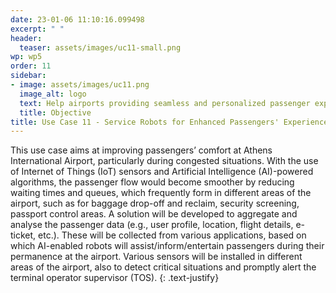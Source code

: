 ```yaml
---
date: 23-01-06 11:10:16.099498
excerpt: " "
header:
  teaser: assets/images/uc11-small.png
wp: wp5
order: 11
sidebar:
- image: assets/images/uc11.png
  image_alt: logo
  text: Help airports providing seamless and personalized passenger experience while increasing efficiency and reducing costs, thanks to the deployment of prototypes supported by combinations of robots, AI algorithms, IoT sensors and B5G technologies.
  title: Objective
title: Use Case 11 - Service Robots for Enhanced Passengers' Experience
---
```

This use case aims at improving passengers’ comfort at Athens International Airport, particularly during congested situations. With the use of Internet of Things (IoT) sensors and Artificial Intelligence (AI)-powered algorithms, the passenger flow would become smoother by reducing waiting times and queues, which frequently form in different areas of the airport, such as for baggage drop-off and reclaim, security screening, passport control areas. A solution will be developed to aggregate and analyse the passenger data (e.g., user profile, location, flight details, e-ticket, etc.). These will be collected from various applications, based on which AI-enabled robots will assist/inform/entertain passengers during their permanence at the airport. Various sensors will be installed in different areas of the airport, also to detect critical situations and promptly alert the terminal operator supervisor (TOS).
{: .text-justify}
